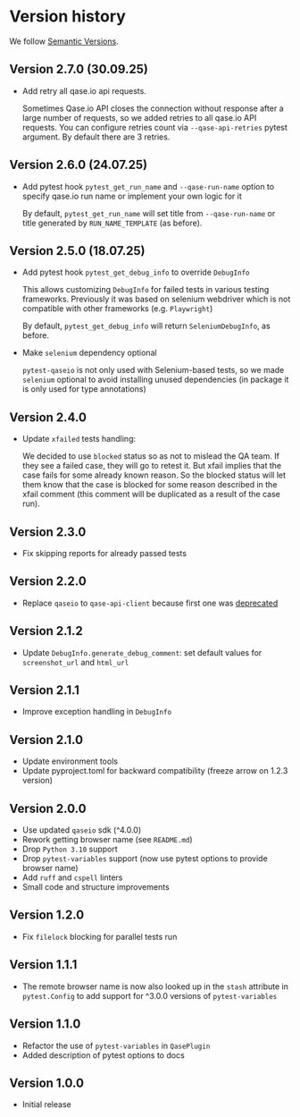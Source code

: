 # Version history

We follow [Semantic Versions](https://semver.org/).

## Version 2.7.0 (30.09.25)

- Add retry all qase.io api requests.

  Sometimes Qase.io API closes the connection without response after a large
  number of requests, so we added retries to all qase.io API requests.
  You can configure retries count via `--qase-api-retries` pytest argument. By
  default there are 3 retries.

## Version 2.6.0 (24.07.25)

- Add pytest hook `pytest_get_run_name` and `--qase-run-name` option to
  specify qase.io run name or implement your own logic for it

  By default, `pytest_get_run_name` will set title from `--qase-run-name` or
  title generated by `RUN_NAME_TEMPLATE` (as before).

## Version 2.5.0 (18.07.25)

- Add pytest hook `pytest_get_debug_info` to override `DebugInfo`

  This allows customizing `DebugInfo` for failed tests in various testing
  frameworks. Previously it was based on selenium webdriver which is not
  compatible with other frameworks (e.g. `Playwright`)

  By default, `pytest_get_debug_info` will return `SeleniumDebugInfo`, as before.

- Make `selenium` dependency optional

  `pytest-qaseio` is not only used with Selenium-based tests, so we made
  `selenium` optional to avoid installing unused dependencies (in package it is
  only used for type annotations)

## Version 2.4.0

- Update ``xfailed`` tests handling:

  We decided to use ``blocked`` status so as not to mislead the QA team. If
  they see a failed case, they will go to retest it. But xfail implies that the
  case fails for some already known reason. So the blocked status will let them
  know that the case is blocked for some reason described in the xfail comment
  (this comment will be duplicated as a result of the case run).

## Version 2.3.0

- Fix skipping reports for already passed tests

## Version 2.2.0

- Replace `qaseio` to `qase-api-client` because first one was [deprecated](https://github.com/qase-tms/qase-python##deprecated)

## Version 2.1.2

- Update `DebugInfo.generate_debug_comment`: set default values for `screenshot_url`
  and `html_url`

## Version 2.1.1

- Improve exception handling in `DebugInfo`

## Version 2.1.0

- Update environment tools
- Update pyproject.toml for backward compatibility (freeze arrow on 1.2.3 version)

## Version 2.0.0

- Use updated `qaseio` sdk (^4.0.0)
- Rework getting browser name (see `README.md`)
- Drop `Python 3.10` support
- Drop `pytest-variables` support (now use pytest options to provide browser name)
- Add `ruff` and `cspell` linters
- Small code and structure improvements

## Version 1.2.0

- Fix `filelock` blocking for parallel tests run

## Version 1.1.1

- The remote browser name is now also looked up in the `stash` attribute
  in `pytest.Config` to add support for ^3.0.0 versions of `pytest-variables`

## Version 1.1.0

- Refactor the use of `pytest-variables` in `QasePlugin`
- Added description of pytest options to docs

## Version 1.0.0

- Initial release
